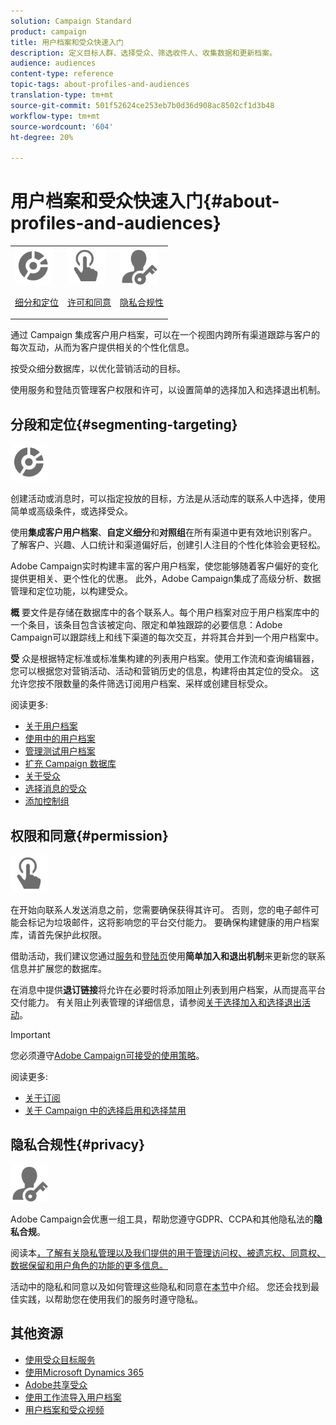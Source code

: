 ```yaml
---
solution: Campaign Standard
product: campaign
title: 用户档案和受众快速入门
description: 定义目标人群、选择受众、筛选收件人、收集数据和更新档案。
audience: audiences
content-type: reference
topic-tags: about-profiles-and-audiences
translation-type: tm+mt
source-git-commit: 501f52624ce253eb7b0d36d908ac8502cf1d3b48
workflow-type: tm+mt
source-wordcount: '604'
ht-degree: 20%

---
```



# 用户档案和受众快速入门{#about-profiles-and-audiences}

<table>
<tr>
<td><img src="assets/do-not-localize/icon_segment.svg" width="60px"><p><a href="#segmenting-targeting">细分和定位</a></p></td>
<td><img src="assets/do-not-localize/icon_permission.svg" width="60px"><p><a href="#permission">许可和同意</a></p></td>
<td><img src="assets/do-not-localize/icon_privacy.svg" width="60px"><p><a href="#privacy">隐私合规性</a></p></td></tr>
</table>

通过 Campaign 集成客户用户档案，可以在一个视图内跨所有渠道跟踪与客户的每次互动，从而为客户提供相关的个性化信息。

按受众细分数据库，以优化营销活动的目标。

使用服务和登陆页管理客户权限和许可，以设置简单的选择加入和选择退出机制。

## 分段和定位{#segmenting-targeting}

<img src="assets/do-not-localize/icon_segment.svg" width="60px">

创建活动或消息时，可以指定投放的目标，方法是从活动库的联系人中选择，使用简单或高级条件，或选择受众。

使用&#x200B;**集成客户用户档案**、**自定义细分**&#x200B;和&#x200B;**对照组**&#x200B;在所有渠道中更有效地识别客户。 了解客户、兴趣、人口统计和渠道偏好后，创建引人注目的个性化体验会更轻松。

Adobe Campaign实时构建丰富的客户用户档案，使您能够随着客户偏好的变化提供更相关、更个性化的优惠。 此外，Adobe Campaign集成了高级分析、数据管理和定位功能，以构建受众。

**概** 要文件是存储在数据库中的各个联系人。每个用户档案对应于用户档案库中的一个条目，该条目包含该被定向、限定和单独跟踪的必要信息：Adobe Campaign可以跟踪线上和线下渠道的每次交互，并将其合并到一个用户档案中。

**受** 众是根据特定标准或标准集构建的列表用户档案。使用工作流和查询编辑器，您可以根据您对营销活动、活动和营销历史的信息，构建将由其定位的受众。 这允许您按不限数量的条件筛选订阅用户档案、采样或创建目标受众。

阅读更多:

* [关于用户档案](../../audiences/using/about-profiles.md)
* [使用中的用户档案](../../audiences/using/active-profiles.md)
* [管理测试用户档案](../../audiences/using/managing-test-profiles.md)
* [扩充 Campaign 数据库](../../audiences/using/enriching-campaign-database.md)
* [关于受众](../../audiences/using/about-audiences.md)
* [选择消息的受众](../../audiences/using/selecting-an-audience-in-a-message.md)
* [添加控制组](../../sending/using/control-group.md)

## 权限和同意{#permission}

<img src="assets/do-not-localize/icon_permission.svg"  width="60px">

在开始向联系人发送消息之前，您需要确保获得其许可。 否则，您的电子邮件可能会标记为垃圾邮件，这将影响您的平台交付能力。 要确保构建健康的用户档案库，请首先保护此权限。

借助活动，我们建议您通过[服务](../../audiences/using/creating-a-service.md)和[登陆页](../../channels/using/getting-started-with-landing-pages.md)使用&#x200B;**简单加入和退出机制**&#x200B;来更新您的联系信息并扩展您的数据库。

在消息中提供&#x200B;**退订链接**&#x200B;将允许在必要时将添加阻止列表到用户档案，从而提高平台交付能力。 有关阻止列表管理的详细信息，请参阅[关于选择加入和选择退出活动](../../audiences/using/about-opt-in-and-opt-out-in-campaign.md)。

>[!IMPORTANT]
>
>您必须遵守[Adobe Campaign可接受的使用策略](https://www.adobe.com/legal/terms/aup.html)。

阅读更多:

* [关于订阅](../../audiences/using/about-subscriptions.md)
* [关于 Campaign 中的选择启用和选择禁用](../../audiences/using/about-opt-in-and-opt-out-in-campaign.md)

## 隐私合规性{#privacy}

<img src="assets/do-not-localize/icon_privacy.svg" width="60px">

Adobe Campaign会优惠一组工具，帮助您遵守GDPR、CCPA和其他隐私法的&#x200B;**隐私合规**。

阅读本[，了解有关隐私管理以及我们提供的用于管理访问权、被遗忘权、同意权、数据保留和用户角色的功能的更多信息。](https://helpx.adobe.com/cn/campaign/kb/campaign-privacy.html)

活动中的隐私和同意以及如何管理这些隐私和同意在[本节](../../start/using/privacy.md)中介绍。 您还会找到最佳实践，以帮助您在使用我们的服务时遵守隐私。

## 其他资源

* [使用受众目标服务](../../audiences/using/aep-about-audience-destinations-service.md)
* [使用Microsoft Dynamics 365](../../integrating/using/working-with-campaign-standard-and-microsoft-dynamics-365.md)
* [Adobe共享受众](../../integrating/using/sharing-audiences-with-audience-manager-or-people-core-service.md)
* [使用工作流导入用户档案](../../automating/using/creating-import-workflow-templates.md)
* [用户档案和受众视频](https://docs.adobe.com/content/help/en/campaign-standard-learn/tutorials/profiles-and-audiences/creating-profiles-and-audiences.html)
